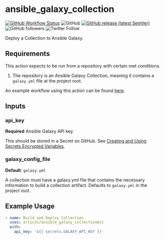 # ansible_galaxy_collection

[![GitHub Workflow Status](https://img.shields.io/github/workflow/status/artis3n/ansible_galaxy_collection/Testing%20the%20Action)](https://github.com/artis3n/ansible_galaxy_collection/actions)
![GitHub](https://img.shields.io/github/license/artis3n/ansible_galaxy_collection)
[![GitHub release (latest SemVer)](https://img.shields.io/github/v/release/artis3n/ansible_galaxy_collection)](https://github.com/artis3n/ansible_galaxy_collection/releases)
![GitHub followers](https://img.shields.io/github/followers/artis3n?style=social)
![Twitter Follow](https://img.shields.io/twitter/follow/artis3n?style=social)

Deploy a Collection to Ansible Galaxy.

## Requirements

This action expects to be run from a repository with certain met conditions.

1. The repository is an Ansible Galaxy Collection, meaning it contains a `galaxy.yml` file at the project root.

An example workflow using this action can be found [here](https://github.com/artis3n/ansible-collection-github/blob/master/.github/workflows/deploy.yml).

## Inputs

### api_key

**Required** Ansible Galaxy API key.

This should be stored in a Secret on GitHub. See [Creating and Using Secrets Encrypted Variables](https://help.github.com/en/github/automating-your-workflow-with-github-actions/virtual-environments-for-github-actions#creating-and-using-secrets-encrypted-variables).

### galaxy_config_file

**Default**: `galaxy.yml`

A collection must have a galaxy.yml file that contains the necessary information to build a collection artifact. Defaults to `galaxy.yml` in the project root.

## Example Usage

```yaml
- name: Build and Deploy Collection
  uses: artis3n/ansible_galaxy_collection@v1
  with:
    api_key: '${{ secrets.GALAXY_API_KEY }}'
```
